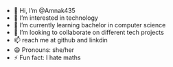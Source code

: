 - 👋 Hi, I’m @Amnak435
- 👀 I’m interested in technology
- 🌱 I’m currently learning bachelor in computer science
- 💞️ I’m looking to collaborate on different tech projects
- 📫  reach me at github and linkdin
- 😄 Pronouns: she/her
- ⚡ Fun fact: I hate maths

<!---
Amnak435/Amnak435 is a ✨ special ✨ repository because its `README.md` (this file) appears on your GitHub profile.
You can click the Preview link to take a look at your changes.
--->

